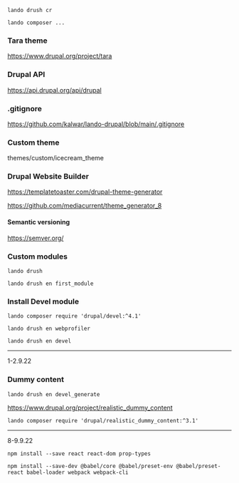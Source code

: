 <!-- Clear cache -->

```
lando drush cr
```

<!-- Remenber lando before any composer commands -->

```
lando composer ...
```

### Tara theme

https://www.drupal.org/project/tara

<!-- Documentation -->

### Drupal API

https://api.drupal.org/api/drupal

### .gitignore

https://github.com/kalwar/lando-drupal/blob/main/.gitignore

### Custom theme

themes/custom/icecream_theme

### Drupal Website Builder

https://templatetoaster.com/drupal-theme-generator

https://github.com/mediacurrent/theme_generator_8

#### Semantic versioning

https://semver.org/

### Custom modules

```shell
lando drush
```

```shell
lando drush en first_module
```

### Install Devel module

```
lando composer require 'drupal/devel:^4.1'
```

```
lando drush en webprofiler
```

```
lando drush en devel
```

---

1-2.9.22

### Dummy content

```
lando drush en devel_generate
```

https://www.drupal.org/project/realistic_dummy_content

```
lando composer require 'drupal/realistic_dummy_content:^3.1'
```

---

8-9.9.22

```
npm install --save react react-dom prop-types
```

```
npm install --save-dev @babel/core @babel/preset-env @babel/preset-react babel-loader webpack webpack-cli
```
